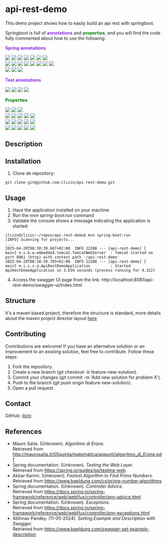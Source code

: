 # api-rest-demo

This demo project shows how to easily build an api rest with springboot.

Springboot is full of <span style="color:#8A2BE2;font-weight:bold;">annotations</span> and 
<span style="color:#008000;font-weight:bold;">properties</span>, and you will find the code fully commented about how to use the following:

<span style="color:#8A2BE2;font-weight:bold;">Spring annotations</span>

<img src="https://img.shields.io/badge/@Configuration-8A2BE2"/> <img src="https://img.shields.io/badge/@Bean-8A2BE2"/> 
<img src="https://img.shields.io/badge/@ControllerAdvice-8A2BE2"/> 
<img src="https://img.shields.io/badge/@ExceptionHandler-8A2BE2"/> 
<img src="https://img.shields.io/badge/@RestController-8A2BE2"/>
<img src="https://img.shields.io/badge/@RequestMapping-8A2BE2"/>
<img src="https://img.shields.io/badge/@Value-8A2BE2"/> <br/>
<img src="https://img.shields.io/badge/@Autowired-8A2BE2"/>
<img src="https://img.shields.io/badge/@Qualifier-8A2BE2"/>
<img src="https://img.shields.io/badge/@GetMapping-8A2BE2"/>
<img src="https://img.shields.io/badge/@PathVariable-8A2BE2"/>
<img src="https://img.shields.io/badge/@Lazy-8A2BE2"/>
<img src="https://img.shields.io/badge/@Service-8A2BE2"/>
<img src="https://img.shields.io/badge/@PostConstruct-8A2BE2"/>
<img src="https://img.shields.io/badge/@PreDestroy-8A2BE2"/><br/>
<img src="https://img.shields.io/badge/@Primary-8A2BE2"/>
<img src="https://img.shields.io/badge/@Scope-8A2BE2"/>
<img src="https://img.shields.io/badge/@SpringBootApplication-8A2BE2"/>
<br/>

<span style="color:#8A2BE2;font-weight:bold;">Test annotations</span>

<img src="https://img.shields.io/badge/@SpringBootTest-8A2BE2"/> <img src="https://img.shields.io/badge/@AutoConfigureMockMvc-8A2BE2"/>
<img src="https://img.shields.io/badge/@ParameterizedTest-8A2BE2"/>
<img src="https://img.shields.io/badge/@MethodSource-8A2BE2"/>

<span style="color:#008000;font-weight:bold;">Properties</span>

<img src="https://img.shields.io/badge/management.endpoints.web.exposure.include-008000"/> <img src="https://img.shields.io/badge/management.info.env.enabled-008000"/>
<img src="https://img.shields.io/badge/management.endpoints.web.exposure.exclude-008000"/><br/>
<img src="https://img.shields.io/badge/spring.security.user.name-008000"/>
<img src="https://img.shields.io/badge/spring.security.user.password-008000"/>
<img src="https://img.shields.io/badge/server.port-008000"/>
<img src="https://img.shields.io/badge/server.servlet.context--path-008000"/>
<img src="https://img.shields.io/badge/server.servlet.session.timeout-008000"/><br/>
<img src="https://img.shields.io/badge/logging.level-008000"/>
<img src="https://img.shields.io/badge/logging.file.name-008000"/>
<img src="https://img.shields.io/badge/spring.main.lazy--initialization-008000"/>
<img src="https://img.shields.io/badge/spring.application.name-008000"/>
<img src="https://img.shields.io/badge/spring.main.banner--mode-008000"/><br/>
<img src="https://img.shields.io/badge/logging.level-008000"/>
<img src="https://img.shields.io/badge/spring.banner.location-008000"/>
<img src="https://img.shields.io/badge/springdoc.swagger--ui.enabled-008000"/>
<img src="https://img.shields.io/badge/spring.banner.location-008000"/>
<img src="https://img.shields.io/badge/springdoc.api--docs.enabled-008000"/>


## Description

## Installation

1. Clone de repository:
```
git clone git@github.com:ilizin/api-rest-demo.git
```

## Usage

1. Have the application installed on your machine
2. Run the <i>mvn spring-boot:run</i> command
3. Validate the console shows a message indicating the application is started:
```
ilizin@ilizin:~/repos/api-rest-demo$ mvn spring-boot:run
[INFO] Scanning for projects...
....
2025-04-20T08:30:39.687+02:00  INFO 22208 --- [api-rest-demo] [           main] o.s.b.w.embedded.tomcat.TomcatWebServer  : Tomcat started on port 8081 (http) with context path '/api-rest-demo'
2025-04-20T08:30:39.703+02:00  INFO 22208 --- [api-rest-demo] [           main] m.i.s.s.a.ApiRestDemoApplication         : Started ApiRestDemoApplication in 3.639 seconds (process running for 4.322)
```
4. Access the swagger UI page from the link: http://localhost:8081/api-rest-demo/swagger-ui/index.html

## Structure

It's a maven based project, therefore the structure is standard, more details about the maven project director layout  [here](https://maven.apache.org/guides/introduction/introduction-to-the-standard-directory-layout.html)

## Contributing

Contributions are welcome! If you have an alternative solution or an improvement to an existing solution, feel free to contribute. Follow these steps:

1. Fork the repository.
2. Create a new branch (git checkout -b feature-new-solution).
3. Commit your changes (git commit -m 'Add new solution for problem X').
4. Push to the branch (git push origin feature-new-solution).
5. Open a pull request.

## Contact

GitHub: [ilizin](https://github.com/ilizin)

## References

* Mauro Saita. (Unknown). *Algoritmo di Erone.* <br/>
  Retrieved from http://maurosaita.it/05quinta/matematica/appunti/algoritmo_di_Erone.pdf
* Spring documentation. (Unknown). *Testing the Web Layer.* <br/>
  Retrieved from https://spring.io/guides/gs/testing-web
* Akbar Karimi. (Unknown). *Fastest Algorithm to Find Prime Numbers.* <br/>
  Retrieved from https://www.baeldung.com/cs/prime-number-algorithms
* Spring documentation. (Unknown). *Controller Advice.* <br/>
  Retrieved from https://docs.spring.io/spring-framework/reference/web/webflux/controller/ann-advice.html
* Spring documentation. (Unknown). *Exceptions.* <br/>
  Retrieved from https://docs.spring.io/spring-framework/reference/web/webflux/controller/ann-exceptions.html
* Abhinav Pandey. (11-05-2024). *Setting Example and Description with Swagger.* <br/>
  Retrieved from https://www.baeldung.com/swagger-set-example-description